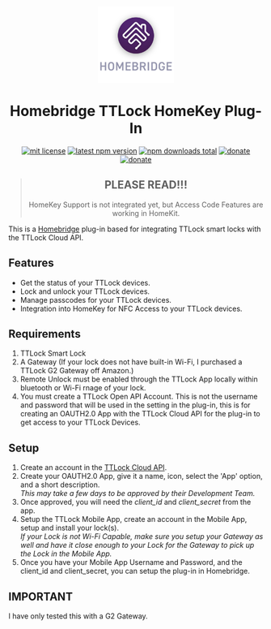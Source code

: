 <p align="center" style="text-align:center;">

<img src="https://github.com/homebridge/branding/raw/latest/logos/homebridge-wordmark-logo-vertical.png" width="150" style="display:block; margin:auto;">

</p>

<span align="center">

# Homebridge TTLock HomeKey Plug-In

</span>

<p align="center">
  <a href="https://github.com/ZeliardM/homebridge-ttlock-homekey/blob/latest/LICENSE"><img src="https://badgen.net/npm/license/homebridge-ttlock-homekey" alt="mit license"></a>
  <a href="https://www.npmjs.com/package/homebridge-ttlock-homekey/v/latest"><img src="https://badgen.net/npm/v/homebridge-ttlock-homekey/latest?label=npm@latest" alt="latest npm version"></a>
  <a href="https://www.npmjs.com/package/homebridge-ttlock-homekey/v/latest"><img src="https://badgen.net/npm/dt/homebridge-ttlock-homekey" alt="npm downloads total"></a>
  <a href="https://www.paypal.me/ZeliardM/USD/"><img src="https://badgen.net/badge/donate/paypal?color=orange" alt="donate"></a>
  <a href="https://github.com/sponsors/ZeliardM"><img src="https://badgen.net/badge/donate/github?color=orange" alt="donate"></a>
</p>

<div align="center">

>## PLEASE READ!!!
>HomeKey Support is not integrated yet, but Access Code Features are working in HomeKit.

</div>

This is a [Homebridge](https://github.com/homebridge/homebridge) plug-in based for integrating TTLock smart locks with the TTLock Cloud API.

## Features

- Get the status of your TTLock devices.
- Lock and unlock your TTLock devices.
- Manage passcodes for your TTLock devices.
- Integration into HomeKey for NFC Access to your TTLock devices.

## Requirements

1. TTLock Smart Lock
2. A Gateway (If your lock does not have built-in Wi-Fi, I purchased a TTLock G2 Gateway off Amazon.)
3. Remote Unlock must be enabled through the TTLock App locally within bluetooth or Wi-Fi rnage of your lock.
4. You must create a TTLock Open API Account. This is not the username and password that will be used in the setting in the plug-in, this is for creating an OAUTH2.0 App with the TTLock Cloud API for the plug-in to get access to your TTLock Devices.

## Setup

1. Create an account in the [TTLock Cloud API](https://euopen.ttlock.com/register). 
2. Create your OAUTH2.0 App, give it a name, icon, select the 'App' option, and a short description.</br>
*This may take a few days to be approved by their Development Team.*
3. Once approved, you will need the *client_id* and *client_secret* from the app.
4. Setup the TTLock Mobile App, create an account in the Mobile App, setup and install your lock(s).</br>
*If your Lock is not Wi-Fi Capable, make sure you setup your Gateway as well and have it close enough to your Lock for the Gateway to pick up the Lock in the Mobile App.*
5. Once you have your Mobile App Username and Password, and the client_id and client_secret, you can setup the plug-in in Homebridge.

## IMPORTANT
I have only tested this with a G2 Gateway.